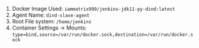 1. Docker Image Used: `iammatrix999/jenkins-jdk11-py-dind:latest`  
2. Agent Name: `dind-slave-agent`  
3. Root File system: `/home/jenkins`  
4. Container Settings -> Mounts: `type=bind,source=/var/run/docker.sock,destination=/var/run/docker.sock`  